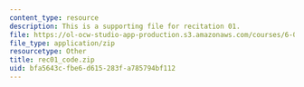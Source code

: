 ```yaml
---
content_type: resource
description: This is a supporting file for recitation 01.
file: https://ol-ocw-studio-app-production.s3.amazonaws.com/courses/6-006-introduction-to-algorithms-fall-2011/bfa5643cfbe6d615283fa785794bf112_rec01_code.zip
file_type: application/zip
resourcetype: Other
title: rec01_code.zip
uid: bfa5643c-fbe6-d615-283f-a785794bf112
---
```

